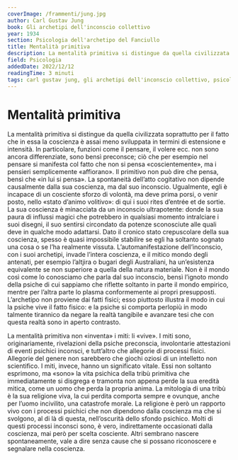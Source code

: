 ```yaml
---
coverImage: /frammenti/jung.jpg
author: Carl Gustav Jung
book: Gli archetipi dell'inconscio collettivo
year: 1934
section: Psicologia dell'archetipo del Fanciullo 
title: Mentalità primitiva
description: La mentalità primitiva si distingue da quella civilizzata soprattutto per il fatto che in essa la coscienza è assai meno sviluppata in termini di estensione e intensità. In particolare, funzioni come il pensare, il volere ecc. non sono ancora differenziate, sono bensì preconsce;
field: Psicologia
addedDate: 2022/12/12
readingTime: 3 minuti
tags: carl gustav jung, gli archetipi dell'inconscio collettivo, psicologia dell'archetipo del fanciullo, mentalità primitiva, psicologia, 1934, svizzera
---
```


# Mentalità primitiva

La mentalità primitiva si distingue da quella civilizzata soprattutto per il fatto che in essa la coscienza è assai meno sviluppata in termini di estensione e intensità. In particolare, funzioni come il pensare, il volere ecc. non sono ancora differenziate, sono bensì preconsce; ciò che per esempio nel pensare si manifesta col fatto che non si pensa «coscientemente», ma i pensieri semplicemente «affiorano». Il primitivo non può dire che pensa, bensì che «in lui si pensa». La spontaneità dell’atto cogitativo non dipende causalmente dalla sua coscienza, ma dal suo inconscio. Ugualmente, egli è incapace di un cosciente sforzo di volontà, ma deve prima porsi, o venir posto, nello «stato d’animo volitivo»: di qui i suoi rites d’entrée et de sortie. La sua coscienza è minacciata da un inconscio ultrapotente: donde la sua paura di influssi magici che potrebbero in qualsiasi momento intralciare i suoi disegni, il suo sentirsi circondato da potenze sconosciute alle quali deve in qualche modo adattarsi. Dato il cronico stato crepuscolare della sua coscienza, spesso è quasi impossibile stabilire se egli ha soltanto sognato una cosa o se l’ha realmente vissuta. L’automanifestazione dell’inconscio, con i suoi archetipi, invade l’intera coscienza, e il mitico mondo degli antenati, per esempio l’altjira o bugari degli Australiani, ha un’esistenza equivalente se non superiore a quella della natura materiale. Non è il mondo così come lo conosciamo che parla dal suo inconscio, bensì l’ignoto mondo della psiche di cui sappiamo che riflette soltanto in parte il mondo empirico, mentre per l’altra parte lo plasma conformemente ai propri presupposti. L’archetipo non proviene dai fatti fisici; esso piuttosto illustra il modo in cui la psiche vive il fatto fisico: e la psiche si comporta perlopiù in modo talmente tirannico da negare la realtà tangibile e avanzare tesi che con questa realtà sono in aperto contrasto.

La mentalità primitiva non «inventa» i miti: li «vive». I miti sono, originariamente, rivelazioni della psiche preconscia, involontarie attestazioni di eventi psichici inconsci, e tutt’altro che allegorie di processi fisici. Allegorie del genere non sarebbero che giochi oziosi di un intelletto non scientifico. I miti, invece, hanno un significato vitale. Essi non soltanto esprimono, ma «sono» la vita psichica della tribù primitiva che immediatamente si disgrega e tramonta non appena perde la sua eredità mitica, come un uomo che perda la propria anima. La mitologia di una tribù è la sua religione viva, la cui perdita comporta sempre e ovunque, anche per l’uomo incivilito, una catastrofe morale. La religione è però un rapporto vivo con i processi psichici che non dipendono dalla coscienza ma che si svolgono, al di là di questa, nell’oscurità dello sfondo psichico. Molti di questi processi inconsci sono, è vero, indirettamente occasionati dalla coscienza, mai però per scelta cosciente. Altri sembrano nascere spontaneamente, vale a dire senza cause che si possano riconoscere e segnalare nella coscienza.
